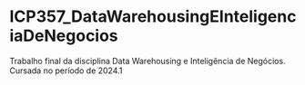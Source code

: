 # ICP357_DataWarehousingEInteligenciaDeNegocios
Trabalho final da disciplina Data Warehousing e Inteligência de Negócios. Cursada no período de 2024.1
